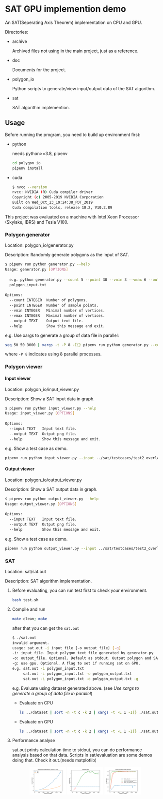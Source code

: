 # SAT GPU implemention demo

An SAT(Seperating Axis Theorem) implementation on CPU and GPU.

Directories:

- archive

    Archived files not using in the main project, just as a reference.

- doc

    Documents for the project.

- polygon_io

    Python scripts to generate/view input/output data of the SAT algorithm.

- sat

    SAT algorithm implemention.

## Usage

Before running the program, you need to build up environment first:

- python

   needs python>=3.8, pipenv

   ```bash
   cd polygon_io
   pipenv install
   ```

- cuda

    ```bash
    $ nvcc --version
    nvcc: NVIDIA (R) Cuda compiler driver
    Copyright (c) 2005-2019 NVIDIA Corporation
    Built on Wed_Oct_23_19:24:38_PDT_2019
    Cuda compilation tools, release 10.2, V10.2.89
    ```

This project was evaluated on a machine with Intel Xeon Processor (Skylake, IBRS) and Tesla V100.

### Polygon generator

Location: polygon_io/generator.py

Description: Randomly generate polygons as the input of SAT.
   
```bash
$ pipenv run python generator.py --help
Usage: generator.py [OPTIONS]

  e.g. python generator.py --count 5 --point 30 --vmin 3 --vmax 6 --output
  polygon_input.txt

Options:
  --count INTEGER  Number of polygons.
  --point INTEGER  Number of sample points.
  --vmin INTEGER   Minimal number of vertices.
  --vmax INTEGER   Maximal number of vertices.
  --output TEXT    Output text file.
  --help           Show this message and exit.
```

e.g. Use xargs to generate a group of data file in parallel:

```bash
seq 50 50 3000 | xargs -t -P 8 -I{} pipenv run python generator.py --count {} --point 30000 --vmin 3 --vmax 6 --output './dataset/polygon_input_c'{}'_v6.txt'
```

where `-P 8` indicates using 8 parallel processes.

### Polygon viewer

#### Input viewer

Location: polygon_io/input_viewer.py

Description: Show a SAT input data in graph.

```bash
$ pipenv run python input_viewer.py --help
Usage: input_viewer.py [OPTIONS]

Options:
  --input TEXT   Input text file.
  --output TEXT  Output png file.
  --help         Show this message and exit.
```

e.g. Show a test case as demo.

```bash
pipenv run python input_viewer.py --input ../sat/testcases/test2_overlap.txt --output viewer_temp.png
```

#### Output viewer

Location: polygon_io/output_viewer.py

Description: Show a SAT output data in graph.
   
```bash
$ pipenv run python output_viewer.py --help
Usage: output_viewer.py [OPTIONS]

Options:
  --input TEXT   Input text file.
  --output TEXT  Output png file.
  --help         Show this message and exit.
```

e.g. Show a test case as demo.

```bash
pipenv run python output_viewer.py --input ../sat/testcases/test2_overlap_res.txt --output viewer_temp.png
```

### SAT

Location: sat/sat.out

Description: SAT algorithm implementation.

1. Before evaluating, you can run test first to check your environment.

    ```bash
    bash test.sh
    ```

2. Compile and run

    ```bash
    make clean; make
    ```

    after that you can get the `sat.out`

    ```bash
    $ ./sat.out
    invalid argument.
    usage: sat.out -i input_file [-o output_file] [-g]
    -i: input_file. Input polygon text file generated by generator.py
    -o: output_file. Optional. Default as stdout. Output polygon and SAT text file. Show graphic result by viewer.py
    -g: use gpu. Optional. A flag to set if running sat on GPU.
    e.g. sat.out -i polygon_input.txt
         sat.out -i polygon_input.txt -o polygon_output.txt
         sat.out -i polygon_input.txt -o polygon_output.txt -g
    ```

    e.g. Evaluate using dataset generated above. (see *Use xargs to generate a group of data file in parallel*)

    - Evaluate on CPU

        ```bash
        ls ../dataset | sort -n -t c -k 2 | xargs -t -L 1 -I{} ./sat.out -i ../dataset/{} -o polygon_output.txt
        ```

    - Evaluate on GPU

        ```bash
        ls ../dataset | sort -n -t c -k 2 | xargs -t -L 1 -I{} ./sat.out -i ../dataset/{} -o polygon_output_gpu.txt -g
        ```

3. Performance analyse

    sat.out prints calculation time to stdout, you can do performance analysis based on that data. Scripts in sat/evaluation are some demos doing that. Check it out.(needs matplotlib)

    <center>
    <figure>
        <img src="doc/runningtime.png" width=30% />
        <img src="doc/speedupratio.png" width=30% />
        <img src="doc/sm_efficiency.png" width=30% />
    </figure>
    </center>